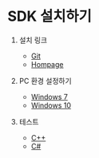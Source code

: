 
# SDK 설치하기

1. 설치 링크
   - [Git](https://github.com/CREVIS/Camera/tree/master/MCam40)
   - [Hompage](https://crevis.co.kr/Customer/download)

2. PC 환경 설정하기
   - [Windows 7](https://github.com/CREVIS/Camera/blob/master/Examples/SDK%20%EC%84%A4%EC%B9%98%ED%95%98%EA%B8%B0/MarkDownPages/Windows%207.md)
   - [Windows 10](https://github.com/CREVIS/Camera/blob/master/Examples/SDK%20%EC%84%A4%EC%B9%98%ED%95%98%EA%B8%B0/MarkDownPages/Windows%207.md)


3. 테스트
   - [C++](https://github.com/CREVIS/Camera/blob/master/Examples/SDK%20%EC%84%A4%EC%B9%98%ED%95%98%EA%B8%B0/MarkDownPages/C%2B%2B.md)
   - [C#](https://github.com/CREVIS/Camera/blob/master/Examples/SDK%20%EC%84%A4%EC%B9%98%ED%95%98%EA%B8%B0/MarkDownPages/C%2B%2B.md)
